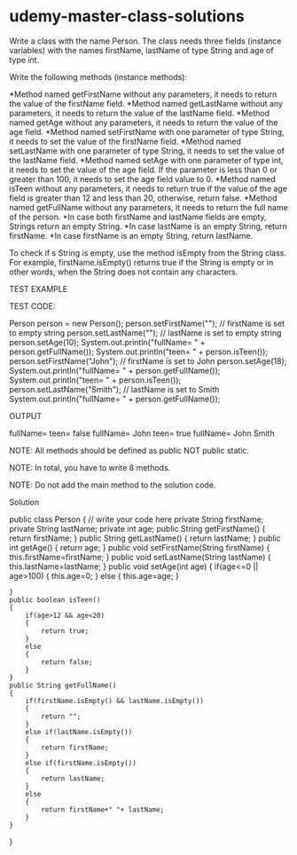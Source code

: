 # udemy-master-class-solutions


Write a class with the name Person. The class needs three fields (instance variables) with the names firstName, lastName of type String and age of type int. 

Write the following methods (instance methods):

*Method named getFirstName without any parameters, it needs to return the value of the firstName field.
*Method named getLastName without any parameters, it needs to return the value of the lastName field.
*Method named getAge without any parameters, it needs to return the value of the age field.
*Method named setFirstName with one parameter of type String, it needs to set the value of the firstName field.
*Method named setLastName with one parameter of type String, it needs to set the value of the lastName field.
*Method named setAge with one parameter of type int, it needs to set the value of the age field. If the parameter is less than 0 or greater than 100, it needs to set the age field value to 0.
*Method named isTeen without any parameters, it needs to return true if the value of the age field is greater than 12 and less than 20, otherwise, return false.
*Method named getFullName without any parameters, it needs to return the full name of the person.
    *In case both firstName and lastName fields are empty, Strings return an empty String.
    *In case lastName is an empty String, return firstName.
    *In case firstName is an empty String, return lastName.
    
To check if s String is empty, use the method isEmpty from the String class. For example, firstName.isEmpty() returns true if the String is empty or in other words, when the String does not contain any characters.


TEST EXAMPLE

TEST CODE:

Person person = new Person();
person.setFirstName("");   // firstName is set to empty string
person.setLastName("");    // lastName is set to empty string
person.setAge(10);
System.out.println("fullName= " + person.getFullName());
System.out.println("teen= " + person.isTeen());
person.setFirstName("John");    // firstName is set to John
person.setAge(18);
System.out.println("fullName= " + person.getFullName());
System.out.println("teen= " + person.isTeen());
person.setLastName("Smith");    // lastName is set to Smith
System.out.println("fullName= " + person.getFullName());

OUTPUT

fullName=
teen= false
fullName= John
teen= true
fullName= John Smith


NOTE: All methods should be defined as public NOT public static.

NOTE: In total, you have to write 8 methods.

NOTE: Do not add the main method to the solution code.











Solution


public class Person {
    // write your code here
    private String firstName;
    private String lastName;
    private int age;
    public String getFirstName()
    {
        return firstName;
    }
    public String getLastName()
    {
        return lastName;
    }
    public int getAge()
    {
        return age;
    }
    public void setFirstName(String firstName)
    {
        this.firstName=firstName;
    }
    public void setLastName(String lastName)
    {
        this.lastName=lastName;
    }
    public void setAge(int age)
    {
        if(age<=0  || age>100)
        {
            this.age=0;
        }
        else
        {
             this.age=age;
        }
        
    }
    public boolean isTeen()
    {
        if(age>12 && age<20)
        {
            return true;
        }
        else
        {
            return false;
        }
    }
    public String getFullName()
    {
        if(firstName.isEmpty() && lastName.isEmpty())
        {
            return "";
        }
        else if(lastName.isEmpty())
        {
            return firstName;
        }
        else if(firstName.isEmpty())
        {
            return lastName;
        }
        else
        {
            return firstName+" "+ lastName;
        }
    }
}
